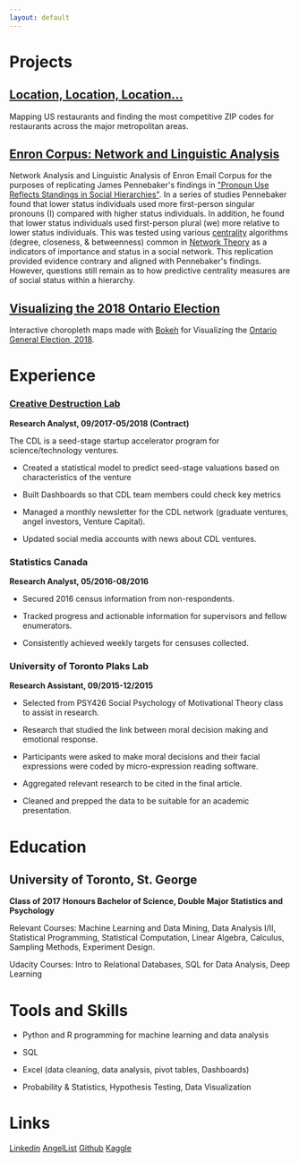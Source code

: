 ```yaml
---
layout: default
---
```


# Projects

## [Location, Location, Location...](http://rpubs.com/ben_tice/restzipcodes)

Mapping US restaurants and finding the most competitive ZIP codes for restaurants across the major metropolitan areas.

## [Enron Corpus: Network and Linguistic Analysis](Enron_Article.md)

Network Analysis and Linguistic Analysis of Enron Email Corpus for the purposes of replicating James Pennebaker's findings in ["Pronoun Use Reflects Standings in Social Hierarchies"](http://citeseerx.ist.psu.edu/viewdoc/download?doi=10.1.1.904.6689&rep=rep1&type=pdf). In a series of studies Pennebaker found that lower status individuals used more first-person singular pronouns (I) compared with higher status individuals. In addition, he found that lower status individuals used first-person plural (we) more relative to lower status individuals. This was tested using various [centrality](https://en.wikipedia.org/wiki/Centrality) algorithms (degree, closeness, & betweenness) common in [Network Theory](https://en.wikipedia.org/wiki/Network_theory)  as a indicators of importance and status in a social network. This replication provided evidence contrary and aligned with Pennebaker's findings. However, questions still remain as to how predictive centrality measures are of social status within a hierarchy.

## [Visualizing the 2018 Ontario Election](Elections_Article.md)

Interactive choropleth maps made with [Bokeh](https://bokeh.pydata.org/en/latest/) for Visualizing the [Ontario General Election, 2018](https://en.wikipedia.org/wiki/Ontario_general_election,_2018).


# Experience

### [Creative Destruction Lab](https://www.creativedestructionlab.com/)
**Research Analyst, 09/2017-05/2018 (Contract)**

The CDL is a seed-stage startup accelerator program for science/technology ventures.

* Created a statistical model to predict seed-stage valuations based on characteristics of the venture

* Built Dashboards so that CDL team members could check key metrics

* Managed a monthly newsletter for the CDL network (graduate ventures, angel investors, Venture Capital).

* Updated social media accounts with news about CDL ventures.

### Statistics Canada
**Research Analyst, 05/2016-08/2016**

* Secured 2016 census information from non-respondents. 

* Tracked progress and actionable information for supervisors and fellow enumerators. 

* Consistently achieved weekly targets for censuses collected. 


### University of Toronto Plaks Lab
**Research Assistant, 09/2015-12/2015**

* Selected from PSY426 Social Psychology of Motivational Theory class to assist in research.

* Research that studied the link between moral decision making and emotional response. 

* Participants were asked to make moral decisions and their facial expressions were coded by micro-expression reading software.

* Aggregated relevant research to be cited in the final article.

* Cleaned and prepped the data to be suitable for an academic presentation.

# Education
## University of Toronto, St. George
**Class of 2017**
**Honours Bachelor of Science, Double Major Statistics and Psychology**

Relevant Courses: Machine Learning and Data Mining, Data Analysis I/II, Statistical Programming, Statistical Computation, Linear Algebra, Calculus, Sampling Methods, Experiment Design.

Udacity Courses: Intro to Relational Databases, SQL for Data Analysis, Deep Learning

# Tools and Skills

* Python and R programming for machine learning and data analysis 

* SQL

* Excel (data cleaning, data analysis, pivot tables, Dashboards)

* Probability & Statistics, Hypothesis Testing, Data Visualization

# Links

[Linkedin](https://www.linkedin.com/in/ben-tice/)	[AngelList](https://angel.co/ben-tice)	[Github](https://github.com/bentice)	[Kaggle](https://www.kaggle.com/bentice)